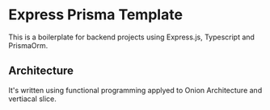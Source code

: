# Express Prisma Template

This is a boilerplate for backend projects using Express.js, Typescript and PrismaOrm. 

## Architecture

It's written using functional programming applyed to Onion Architecture and vertiacal slice.